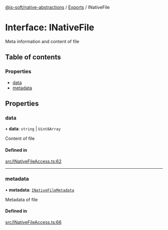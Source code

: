 [@js-soft/native-abstractions](../README.md) / [Exports](../modules.md) / INativeFile

# Interface: INativeFile

Meta information and content of file

## Table of contents

### Properties

-   [data](INativeFile.md#data)
-   [metadata](INativeFile.md#metadata)

## Properties

### data

• **data**: `string` \| `Uint8Array`

Content of file

#### Defined in

[src/INativeFileAccess.ts:62](https://github.com/js-soft/ts-native-access/blob/68cf98a/packages/abstractions/src/INativeFileAccess.ts#L62)

---

### metadata

• **metadata**: [`INativeFileMetadata`](INativeFileMetadata.md)

Metadata of file

#### Defined in

[src/INativeFileAccess.ts:66](https://github.com/js-soft/ts-native-access/blob/68cf98a/packages/abstractions/src/INativeFileAccess.ts#L66)
